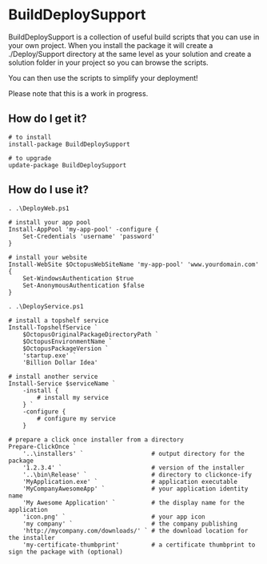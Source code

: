 BuildDeploySupport
==================

BuildDeploySupport is a collection of useful build scripts that you can use in your own project. When
you install the package it will create a ./Deploy/Support directory at the same level as your
solution and create a solution folder in your project so you can browse the scripts.

You can then use the scripts to simplify your deployment!

Please note that this is a work in progress. 

How do I get it?
----------------
    
    # to install
	install-package BuildDeploySupport

    # to upgrade
    update-package BuildDeploySupport 

How do I use it?
----------------

    . .\DeployWeb.ps1

    # install your app pool
    Install-AppPool 'my-app-pool' -configure {
        Set-Credentials 'username' 'password'
    }

    # install your website
    Install-WebSite $OctopusWebSiteName 'my-app-pool' 'www.yourdomain.com' {
    	Set-WindowsAuthentication $true
    	Set-AnonymousAuthentication $false	
    }

    . .\DeployService.ps1

    # install a topshelf service
    Install-TopshelfService `
        $OctopusOriginalPackageDirectoryPath `
        $OctopusEnvironmentName `
        $OctopusPackageVersion `
        'startup.exe' `
        'Billion Dollar Idea'

    # install another service
    Install-Service $serviceName `
        -install {
            # install my service
        } `
        -configure {
            # configure my service
        }

    # prepare a click once installer from a directory
    Prepare-ClickOnce `
        '..\installers' `                   # output directory for the package
        '1.2.3.4' `                         # version of the installer
        '..\bin\Release' `                  # directory to clickonce-ify                     
        'MyApplication.exe' `               # application executable
        'MyCompanyAwesomeApp' `             # your application identity name
        'My Awesome Application' `          # the display name for the application
        'icon.png' `                        # your app icon
        'my company' `                      # the company publishing
        'http://mycompany.com/downloads/' ` # the download location for the installer
        'my-certificate-thumbprint'         # a certificate thumbprint to sign the package with (optional)
